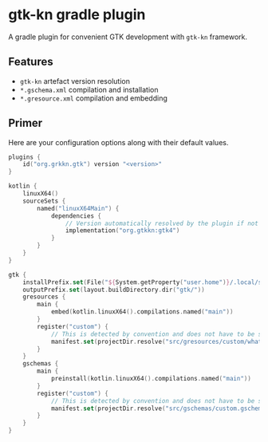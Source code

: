 # gtk-kn gradle plugin

A gradle plugin for convenient GTK development with `gtk-kn` framework.

## Features

- `gtk-kn` artefact version resolution
- `*.gschema.xml` compilation and installation
- `*.gresource.xml` compilation and embedding

## Primer

Here are your configuration options along with their default values.

```kotlin
plugins {
    id("org.grkkn.gtk") version "<version>"
}

kotlin {
    linuxX64()
    sourceSets {
        named("linuxX64Main") {
            dependencies {
                // Version automatically resolved by the plugin if not specified
                implementation("org.gtkkn:gtk4")
            }
        }
    }
}

gtk {
    installPrefix.set(File("${System.getProperty("user.home")}/.local/share"))
    outputPrefix.set(layout.buildDirectory.dir("gtk/"))
    gresources {
        main {
            embed(kotlin.linuxX64().compilations.named("main"))
        }
        register("custom") {
            // This is detected by convention and does not have to be set up explicitly
            manifest.set(projectDir.resolve("src/gresources/custom/whatever.gresource.xml"))
        }
    }
    gschemas {
        main {
            preinstall(kotlin.linuxX64().compilations.named("main"))
        }
        register("custom") {
            // This is detected by convention and does not have to be set up explicitly
            manifest.set(projectDir.resolve("src/gschemas/custom.gschema.xml"))
        }
    }
}
```

